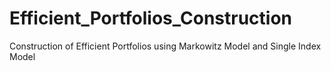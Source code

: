 # Efficient_Portfolios_Construction
Construction of Efficient Portfolios using Markowitz Model and Single Index Model
